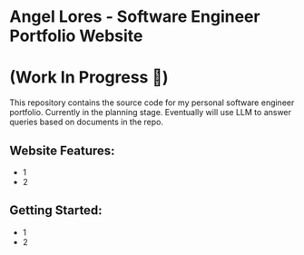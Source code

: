 # Angel Lores - Software Engineer Portfolio Website
# (Work In Progress 🔧)

This repository contains the source code for my personal software engineer portfolio.
Currently in the planning stage. Eventually will use LLM to answer queries based on documents in the repo.

## Website Features:
* 1
* 2
## Getting Started:
* 1
* 2
